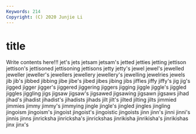 ```yaml
---
Keywords: 214
Copyright: (C) 2020 Junjie Li
---
```


# title

Write contents here!!!
jet's
jets 
jetsam 
jetsam's 
jetted 
jetties 
jetting 
jettison 
jettison's 
jettisoned 
jettisoning
jettisons 
jetty 
jetty's 
jewel 
jewel's 
jewelled 
jeweller 
jeweller's 
jewellers 
jewellery
jewellery's 
jewelling 
jewelries 
jewels 
jib 
jib's 
jibbed 
jibbing 
jibe 
jibe's
jibed 
jibes 
jibing 
jibs 
jiffies 
jiffy 
jiffy's 
jig 
jig's 
jigged
jigger 
jigger's 
jiggered 
jiggering 
jiggers 
jigging 
jiggle 
jiggle's 
jiggled 
jiggles
jiggling 
jigs 
jigsaw 
jigsaw's 
jigsawed 
jigsawing 
jigsawn 
jigsaws 
jihad 
jihad's
jihadist 
jihadist's 
jihadists 
jihads 
jilt 
jilt's 
jilted 
jilting 
jilts 
jimmied
jimmies 
jimmy 
jimmy's 
jimmying 
jingle 
jingle's 
jingled 
jingles 
jingling 
jingoism
jingoism's 
jingoist 
jingoist's 
jingoistic 
jingoists 
jinn 
jinn's 
jinni 
jinni's 
jinnis
jinns 
jinricksha 
jinricksha's 
jinrickshas 
jinrikisha 
jinrikisha's 
jinrikishas 
jinx 
jinx's 
